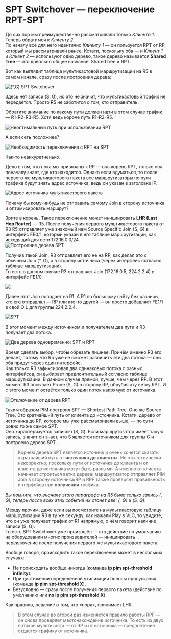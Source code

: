 # SPT Switchover — переключение RPT-SPT

До сих пор мы преимущественно рассматривали только _Клиента 1_. Теперь обратимся к _Клиенту 2_.  
По началу всё для него идентично _Клиенту 1_ — он пользуется RPT от RP, который мы рассматривали ранее. Кстати, поскольку оба — и _Клиент 1_ и _Клиент 2_ — используют одно дерево, такое дерево называется **Shared Tree** — это довольно общее название. Shared tree = RPT.

Вот как выглядит таблица мультикастовой маршрутизации на R5 в самом начале, сразу после построения дерева:

![\(\*,G\) SPT Switchover](http://img-fotki.yandex.ru/get/9323/83739833.38/0_da329_b68b8b6f_XL.png)

Здесь нет записи \(S, G\), но это не значит, что мультикастовый трафик не передаётся. Просто R5 не заботится о том, кто отправитель.

Обратите внимание по какому пути должен идти в этом случае трафик — R1-R2-R3-R5. Хотя ведь короче путь R1-R3-R5.

![&#x41D;&#x435;&#x43E;&#x43F;&#x442;&#x438;&#x43C;&#x430;&#x43B;&#x44C;&#x43D;&#x44B;&#x439; &#x43F;&#x443;&#x442;&#x44C; &#x43F;&#x440;&#x438; &#x438;&#x441;&#x43F;&#x43E;&#x43B;&#x44C;&#x437;&#x43E;&#x432;&#x430;&#x43D;&#x438;&#x438; RPT](http://img-fotki.yandex.ru/get/9746/83739833.39/0_dd0c3_29b4fb86_XXL.png)

А если сеть посложнее?

![&#x41D;&#x435;&#x43E;&#x431;&#x445;&#x43E;&#x434;&#x438;&#x43C;&#x43E;&#x441;&#x442;&#x44C; &#x43F;&#x435;&#x440;&#x435;&#x43A;&#x43B;&#x44E;&#x447;&#x435;&#x43D;&#x438;&#x44F; &#x441; RPT &#x43D;&#x430; SPT](http://img-fotki.yandex.ru/get/9497/83739833.38/0_da327_cefb2f7_XL.png)

Как-то неаккуратненько.

Дело в том, что пока мы привязаны к RP — она корень RPT, только она поначалу знает, где кто находится. Однако если вдуматься, то после первого же мультикастового пакета все маршрутизаторы по пути трафика будут знать адрес источника, ведь он указан в заголовке IP.

![&#x410;&#x434;&#x440;&#x435;&#x441; &#x438;&#x441;&#x442;&#x43E;&#x447;&#x43D;&#x438;&#x43A;&#x430; &#x43C;&#x443;&#x43B;&#x44C;&#x442;&#x438;&#x43A;&#x430;&#x441;&#x442;&#x43E;&#x432;&#x43E;&#x433;&#x43E; &#x43F;&#x430;&#x43A;&#x435;&#x442;&#x430;](http://img-fotki.yandex.ru/get/9491/83739833.38/0_da328_e88c56cd_XXL.png)

Почему бы кому-нибудь не отправить самому Join в сторону источника и оптимизировать маршрут?

Зрите в корень. Такое переключение может инициировать **LHR \(Last Hop Router\)** — R5. После получения первого мультикастового пакета от R3 R5 отправляет уже знакомый нам Source Specific Join \(S, G\) в интерфейс FE0/1, который указан в его таблице маршрутизации, как исходящий для сети 172.16.0.0/24.  
![&#x41F;&#x43E;&#x441;&#x442;&#x440;&#x43E;&#x435;&#x43D;&#x438;&#x435; &#x434;&#x435;&#x440;&#x435;&#x432;&#x430; SPT](http://img-fotki.yandex.ru/get/9813/83739833.38/0_da32b_7c57d31d_XXL.png)

Получив такой Join, R3 отправляет его не на RP, как делал это с обычным Join \(\*, G\), а в сторону источника \(через интерфейс согласно таблице маршрутизации\).  
То есть в данном случае R3 отправляет Join \(172.16.0.5, 224.2.2.4\) в интерфейс FE1/0.

![](http://img-fotki.yandex.ru/get/9497/83739833.38/0_da32c_9d458ee3_XXL.png)

Далее этот Join попадает на R1. А R1 по большому счёту без разницы, кто его отправлял — RP или кто-то другой — он просто добавляет FE1/1 в свой OIL для группы 224.2.2.4.

![SPT](http://img-fotki.yandex.ru/get/9763/83739833.38/0_da32d_55e6e0da_XL.png)

В этот момент между источником и получателем два пути и R3 получает два потока.

![&#x414;&#x432;&#x430; &#x434;&#x435;&#x440;&#x435;&#x432;&#x430; &#x43E;&#x434;&#x43D;&#x43E;&#x432;&#x440;&#x435;&#x43C;&#x435;&#x43D;&#x43D;&#x43E;: SPT &#x438; RPT](http://img-fotki.yandex.ru/get/9753/83739833.38/0_da32e_4a211019_XXL.png)

Время сделать выбор, чтобы обрезать лишнее. Причём именно R3 его делает, потому что R5 уже не сможет различить эти два потока — они оба придут через один интерфейс.  
Как только R3 зафиксировал два одинаковых потока с разных интерфейсов, он выбирает предпочтительный согласно таблице маршрутизации. В данном случае прямой, лучше, чем через RP. В этот момент R3 посылает Prune \(S, G\) в сторону RP, обрубая эту ветку RPT. И с этого момент остаётся только один поток напрямую от источника.

![&#x41E;&#x442;&#x43A;&#x43B;&#x44E;&#x447;&#x435;&#x43D;&#x438;&#x435; &#x43E;&#x442; &#x434;&#x435;&#x440;&#x435;&#x432;&#x430; RPT](http://img-fotki.yandex.ru/get/6710/83739833.38/0_da32f_c7246ca5_XXL.png)

Таким образом PIM построил SPT — Shortest Path Tree. Оно же Source Tree. Это кратчайший путь от клиента до источника. Кстати, дерево от источника до RP, которое мы уже рассматривали выше, — по сути ровно то же самое SPT.  
Оно характеризуется записью \(S, G\). Если маршрутизатор имеет такую запись, значит он знает, что S является источником для группы G и построено дерево SPT.

> Корнем дерева SPT является источник и очень хочется сказать «кратчайший путь от **источника до клиента**». Но это технически некорректно, поскольку пути от источника до клиента и от клиента до источника могут быть разными. А именно от клиента начинает строиться ветка дерева: маршрутизатор отправляет PIM Join в сторону источника/RP и RPF также проверяет правильность интерфейса при **получении** трафика.

_Вы помните, что вначале этого параграфа на R5 была только запись \(, G\), теперь после всех этих событий их станет две: \(, G\) и \(S, G\)_.

Между прочим, даже если вы посмотрите на мультикастовую таблицу маршрутизации R3 в ту же секунду, как нажали Play в VLC, то увидите, что он уже получает трафик от R1 напрямую, о чём говорит наличие записи \(S, G\).  
То есть SPT Switchover уже произошёл — это действие по умолчанию на оборудовании многих производителей — инициировать переключение после получения первого же мультикастового пакета.

Вообще говоря, происходить такое переключение может в нескольких случаях:

* Не происходить вообще никогда \(команда **ip pim spt-threshold infinity**\).
* При достижении определённой утилизации полосы пропускания \(команда **ip pim spt-threshold X**\).
* Безусловно — сразу после получения первого пакета \(действие по умолчанию или **no ip pim spt-threshold X**\)

Как правило, решение о том, что «пора», принимает LHR.

> В этом случае во второй раз изменяется правило работы RPF — он снова проверяет местонахождение источника. То есть из двух потоков мультикаста — от RP и от источника — предпочтение отдаётся трафику от источника.
